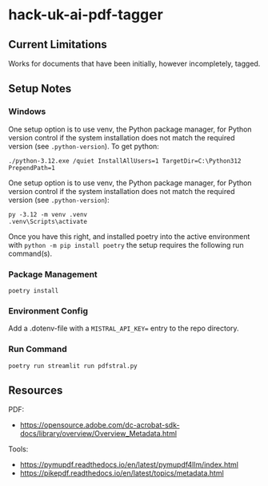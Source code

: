 # hack-uk-ai-pdf-tagger

## Current Limitations

Works for documents that have been initially, however incompletely, tagged.

## Setup Notes

### Windows

One setup option is to use venv, the Python package manager, for Python version control if the system installation does not match the required version (see `.python-version`). To get python:

```
./python-3.12.exe /quiet InstallAllUsers=1 TargetDir=C:\Python312 PrependPath=1
```

One setup option is to use venv, the Python package manager, for Python version control if the system installation does not match the required version (see `.python-version`): 

```
py -3.12 -m venv .venv
.venv\Scripts\activate
```

Once you have this right, and installed poetry into the active environment with `python -m pip install poetry` the setup requires the following run command(s).

### Package Management

```
poetry install
```

### Environment Config

Add a .dotenv-file with a `MISTRAL_API_KEY=` entry to the repo directory.

### Run Command

```
poetry run streamlit run pdfstral.py
```

## Resources

PDF:

* https://opensource.adobe.com/dc-acrobat-sdk-docs/library/overview/Overview_Metadata.html

Tools:

* https://pymupdf.readthedocs.io/en/latest/pymupdf4llm/index.html
* https://pikepdf.readthedocs.io/en/latest/topics/metadata.html